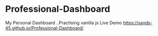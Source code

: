 # Professional-Dashboard
My Personal Dashboard ..Practising vanilla js
Live Demo https://sands-45.github.io/Professional-Dashboard/

